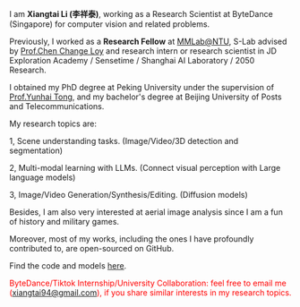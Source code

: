 I am **Xiangtai Li (李祥泰)**, working as a Research Scientist at ByteDance (Singapore) for computer vision and related problems.

Previously, I worked as a **Research Fellow** at [MMLab@NTU](https://www.mmlab-ntu.com/), S-Lab advised by [Prof.Chen Change Loy](https://www.mmlab-ntu.com/person/ccloy/) and research intern or research scientist in JD Exploration Academy / Sensetime / Shanghai AI Laboratory / 2050 Research.

I obtained my PhD degree at Peking University under the supervision of [Prof.Yunhai Tong](https://scholar.google.com/citations?user=T4gqdPkAAAAJ&hl=zh-CN), and my bachelor's degree at Beijing University of Posts and Telecommunications.

My research topics are:

1, Scene understanding tasks. (Image/Video/3D detection and segmentation)

2, Multi-modal learning with LLMs. (Connect visual perception with Large language models)

3, Image/Video Generation/Synthesis/Editing. (Diffusion models)


Besides, I am also very interested at aerial image analysis since I am a fun of history and military games. 

[//]: # (During my PhD, I conducted research on image/video semantic/instance/panoptic segmentation, as well as several related scene understanding problems.)

Moreover, most of my works, including the ones I have profoundly contributed to, are open-sourced on GitHub.

Find the code and models [here](https://github.com/lxtGH).


<span style="color:red"> ByteDance/Tiktok Internship/University Collaboration: feel free to email me (xiangtai94@gmail.com), if you share similar interests in my research topics. </span> 
